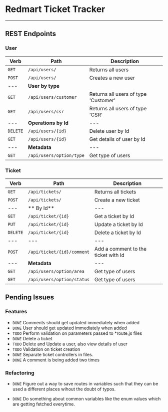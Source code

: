 # Redmart Ticket Tracker
---

## REST Endpoints

### User

|Verb	| Path			| Description|
|-------|-----------------------|---|
|`GET`  |`/api/users/`		|Returns all users|
|`POST`	|`/api/users/`		|Creates a new user|
|---	|**User by type**	|
|`GET` 	|`/api/users/customer` 	|Returns all users of type 'Customer'|
|`GET` 	|`/api/users/csr`	|Returns all users of type 'CSR'|
|---	|**Operations by Id**|---|
|`DELETE`|`/api/users/{id}`	|Delete user by Id
|`GET` 	|`/api/users/{id}`	|Get details of user by Id
|---	|**Metadata**|---|
|`GET`	|`/api/users/option/type`	|Get type of users|

### Ticket
|Verb	| Path			| Description|
|-------|-----------------------|------------|
|`GET` 	|`/api/tickets/`	| Returns all tickets
|`POST`	|`/api/tickets/`	| Create a new ticket
|---	| ** By Id**		|---|
|`GET` 	|`/api/ticket/{id}`	| Get a ticket by Id
|`PUT` 	|`/api/ticket/{id}`	| Update a ticket by Id
|`DELETE`|`/api/ticket/{id}`	| Delete a ticket by Id
|---	|---			|---
|`POST` |`/api/ticket/{id}/comment`|Add a comment to the ticket with Id 
|---	|**Metadata**		|---
|`GET` 	|`/api/users/option/area`|Get type of users
|`GET` 	|`/api/users/option/status`|Get type of users


## Pending Issues

### Features
 - `DONE` Comments should get updated immediately when added
 - `DONE` User should get updated immediately when added
 - `TODO` Perform validation on parameters passed to *route.js files
 - `DONE` Delete a ticket
 - `TODO` Delete and Update a user, also view details of user
 - `TODO` Validation on ticket creation
 - `DONE` Separate ticket controllers in files.
 - `DONE` A comment is being added two times

### Refactoring
 - `DONE` Figure out a way to save routes in variables such that they can be used a different places wihout the doubt of typos.

 - `DONE` Do something about common variables like the enum values which are getting fetched everytime.